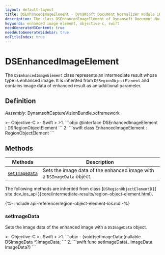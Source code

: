 ```yaml
---
layout: default-layout
title: DSEnhancedImageElement - Dynamsoft Document Normalizer module iOS Edition API Reference
description: The class DSEnhancedImageElement of Dynamsoft Document Normalizer module represents an intermediate result whose type is enhanced image, It is inherited from DSRegionObjectElement and contains image data of enhanced result as additional parameter.
keywords: enhanced image element, objective-c, swift
needGenerateH3Content: true
needAutoGenerateSidebar: true
noTitleIndex: true
---
```


# DSEnhancedImageElement

The `DSEnhancedImageElement` class represents an intermediate result whose type is enhanced image. It is inherited from `DSRegionObjectElement` and contains image data of enhanced result as an additional parameter.

## Definition

*Assembly:* DynamsoftCaptureVisionBundle.xcframework

<div class="sample-code-prefix"></div>
>- Objective-C
>- Swift
>
>1. 
```objc
@interface DSEnhancedImageElement : DSRegionObjectElement
```
2. 
```swift
class EnhancedImageElement : RegionObjectElement
```

## Methods

| Methods | Description |
| ------- | ----------- |
| [`setImageData`](#getimagedata) | Sets the image data of the enhanced image with a `DSImageData` object. |

The following methods are inherited from class [`DSRegionObjectElement`]({{ site.dcv_ios_api }}core/intermediate-results/region-object-element.html).

{%- include api-reference/region-object-element-ios.md -%}

### setImageData

Sets the image data of the enhanced image with a `DSImageData` object.

<div class="sample-code-prefix"></div>
>- Objective-C
>- Swift
>
>1. 
```objc
- (void)setImageData:(nullable DSImageData *)imageData;
```
2. 
```swift
func setImageData(_ imageData: ImageData?)
```
